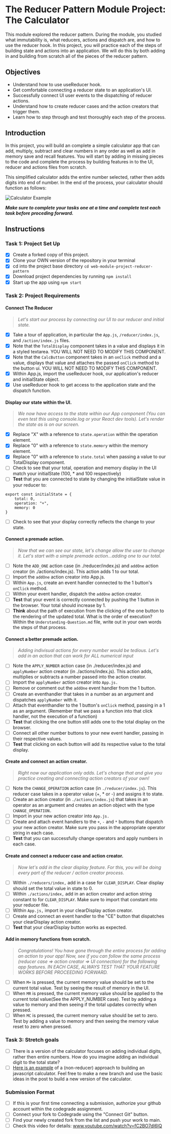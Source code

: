 # The Reducer Pattern Module Project: The Calculator

This module explored the reducer pattern. During the module, you studied what immutability is, what reducers, actions and dispatch are, and how to use the reducer hook. In this project, you will practice each of the steps of building state and actions into an application. We will do this by both adding in and building from scratch all of the pieces of the reducer pattern.

## Objectives

- Understand how to use useReducer hook.
- Get comfortable connecting a reducer state to an application's UI.
- Successfully connect UI user events to the dispatching of reducer actions.
- Understand how to create reducer cases and the action creators that trigger them.
- Learn how to step through and test thoroughly each step of the process.

## Introduction

In this project, you will build an complete a simple calculator app that can add, multiply, subtract and clear numbers in any order as well as add in memory save and recall features. You will start by adding in missing pieces to the code and complete the process by building features in to the UI, reducer and actions files from scratch.

This simplified calculator adds the entire number selected, rather then adds digits into end of number. In the end of the process, your calculator should function as follows:

![Calculator Example](project-goals.gif)

**_Make sure to complete your tasks one at a time and complete test each task before proceding forward._**

## Instructions

### Task 1: Project Set Up

- [x] Create a forked copy of this project.
- [x] Clone your OWN version of the repository in your terminal
- [x] cd into the project base directory `cd web-module-project-reducer-pattern`
- [x] Download project dependencies by running `npm install`
- [x] Start up the app using `npm start`

### Task 2: Project Requirements

#### Connect The Reducer

> _Let's start our process by connecting our UI to our reducer and initial state._

- [x] Take a tour of application, in particular the `App.js`, `/reducer/index.js`, and `/action/index.js` files.
- [x] Note that the `TotalDisplay` component takes in a value and displays it in a styled textarea. YOU WILL NOT NEED TO MODIFY THIS COMPONENT.
- [x] Note that the `CalcButton` component takes in an `onClick` method and a value, displays that value and attaches the passed `onClick` method to the button ui. YOU WILL NOT NEED TO MODIFY THIS COMPONENT.
- [x] Within App.js, import the useReducer hook, our application's reducer and initialState object.
- [x] Use useReducer hook to get access to the application state and the dispatch function.

#### Display our state within the UI.

> _We now have access to the state within our App component (You can even test this using console.log or your React dev tools). Let's render the state as is on our screen._

- [x] Replace "X" with a reference to `state.operation` within the operation element.
- [x] Replace "0" with a reference to `state.memory` within the memory element.
- [x] Replace "0" with a reference to `state.total` when passing a value to our TotalDisplay component.
- [ ] Check to see that your total, operation and memory display in the UI match your initialState (100, \* and 100 respectively)
- [ ] **Test** that you are connected to state by changing the initialState value in your reducer to:

```
export const initialState = {
    total: 0,
    operation: "+",
    memory: 0
}
```

- [ ] Check to see that your display correctly reflects the change to your state.

#### Connect a premade action.

> _Now that we can see our state, let's change allow the user to change it. Let's start with a simple premade action...adding one to our total._

- [ ] Note the `ADD_ONE` action case (in ./reducer/index.js) and `addOne` action creator (in ./actions/index.js). This action adds 1 to our total.
- [ ] Import the `addOne` action creator into App.js.
- [ ] Within `App.js`, create an event handler connected to the 1 button's `onClick` method.
- [ ] Within your event handler, dispatch the `addOne` action creator.
- [ ] **Test** that your event is correctly connected by pushing the 1 button in the browser. Your total should increase by 1.
- [ ] **Think** about the path of execution from the clicking of the one button to the rendering of the updated total. What is the order of execution? Within the `Understanding-Question.md` file, write out in your own words the steps of that process.

#### Connect a better premade action.

> _Adding indivisual actions for every number would be tedious. Let's add in an action that can work for ALL numerical input_

- [ ] Note the `APPLY_NUMBER` action case (in ./reducer/index.js) and `applyNumber` action creator (in ./actions/index.js). This action adds, multiplies or subtracts a number passed into the action creator.
- [ ] Import the `applyNumber` action creator into `App.js.`
- [ ] Remove or comment out the `addOne` event handler from the 1 button.
- [ ] Create an eventhandler that takes in a number as an argument and dispatches `applyNumber` with it.
- [ ] Attach that eventhandler to the 1 button's `onClick` method, passing in a 1 as an argument. (Remember that we pass a function into that click handler, not the execution of a function)
- [ ] **Test** that clicking the one button still adds one to the total display on the browser.
- [ ] Connect all other number buttons to your new event handler, passing in their respective values.
- [ ] **Test** that clicking on each button will add its respective value to the total display.

#### Create and connect an action creator.

> _Right now our application only adds. Let's change that and give you practice creating and connecting action creators of your own!_

- [ ] Note the `CHANGE_OPERATION` action case (in `./reducer/index.js`). This reducer case takes in a operator value (+, \* or -) and assigns it to state.
- [ ] Create an action creator (in `./actions/index.js`) that takes in an operator as an argument and creates an action object with the type `CHANGE_OPERATION.`
- [ ] Import in your new action creator into `App.js.`
- [ ] Create and attach event handlers to the `+`, `-` and `*` buttons that dispatch your new action creator. Make sure you pass in the appropriate operator string in each case.
- [ ] **Test** that you can successfully change operators and apply numbers in each case.

#### Create and connect a reducer case and action creator.

> _Now let's add in the clear display feature. For this, you will be doing every part of the reducer / action creator process._

- [ ] Within `./reducers/index,` add in a case for `CLEAR_DISPLAY`. Clear display should set the total value in state to 0.
- [ ] Within `./actions/index,` add in an action creator and action string constant to for `CLEAR_DISPLAY`. Make sure to import that constant into your reducer file.
- [ ] Within `App.js,` import in your clearDisplay action creator.
- [ ] Create and connect an event handler to the "CE" button that dispatches your clearDisplay action creator.
- [ ] **Test** that your clearDisplay button works as expected.

#### Add in memory functions from scratch.

> _Congratulations! You have gone through the entire process for adding an action to your app! Now, see if you can follow the same process (reducer case => action creator => UI connection) for the following app features. IN EACH CASE, ALWAYS TEST THAT YOUR FEATURE WORKS BEFORE PROCEEDING FORWARD._

- [ ] When `M+` is pressed, the current memory value should be set to the current total value. Test by seeing the result of memory in the UI.
- [ ] When `MR` is pressed, the current memory value should be applied to the current total value(See the APPLY_NUMBER case). Test by adding a value to memory and then seeing if the total updates correctly when pressed.
- [ ] When `MC` is pressed, the current memory value should be set to zero. Test by adding a value to memory and then seeing the memory value reset to zero when pressed.

### Task 3: Stretch goals

- [ ] There is a version of the calculator focuses on adding individual digits, rather then entire numbers. How do you imagine adding an individual digit to the total state?
- [ ] [Here is an example](https://freshman.tech/calculator/) of a (non-reducer) approach to building an javascript calculator. Feel free to make a new branch and use the basic ideas in the post to build a new version of the calculator.

### Submission Format

- [ ] If this is your first time connecting a submission, authorize your github account within the codegrade assignment.
- [ ] Connect your fork to Codegrade using the "Connect Git" button.
- [ ] Find your newly created fork from the list and push your work to main.
- [ ] Check this video for details: www.youtube.com/watch?v=fC2BO7dI6IQ

